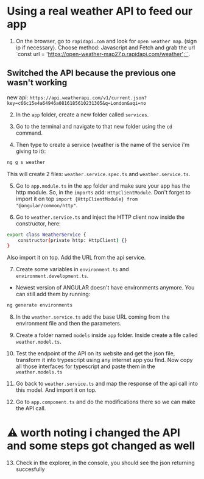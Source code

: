 # Using a real weather API to feed our app

1. On the browser, go to `rapidapi.com` and look for `open weather map`. (sign ip if necessary). Choose method: Javascript and Fetch and grab the url `const url = 'https://open-weather-map27.p.rapidapi.com/weather';``.

## Switched the API because the previous one wasn't working

new api: `https://api.weatherapi.com/v1/current.json?key=c66c15e4a64946a0816185610231305&q=London&aqi=no`

2. In the `app` folder, create a new folder called `services`.

3. Go to the terminal and navigate to that new folder using the `cd` command.

4. Then type to create a service (weather is the name of the service i'm giving to it):

```sh
ng g s weather
```

This will create 2 files: `weather.service.spec.ts` and `weather.service.ts`.

5.  Go to `app.module.ts` in the `app` folder and make sure your app has the http module. So, in the `imports` add: `HttpClientModule`. Don't forget to import it on top `import {HttpClientModule} from "@angular/common/http"`.

6.  Go to `weather.service.ts` and inject the HTTP client now inside the constructor, here:

```sh
export class WeatherService {
    constructor(private http: HttpClient) {}
}
```

Also import it on top.
Add the URL from the api service.

7. Create some variables in `environment.ts` and `environment.development.ts`.

-   Newest version of ANGULAR doesn't have environments anymore. You can still add them by running:

```sh
ng generate environments
```

8. In the `weather.service.ts` add the base URL coming from the environment file and then the parameters.

9. Create a folder named `models` inside `app` folder. Inside create a file called `weather.model.ts`.

10. Test the endpoint of the API on its website and get the json file, transform it into trypescript using any internet app you find. Now copy all those interfaces for typescript and paste them in the `weather.models.ts`

11. Go back to `weather.service.ts` and map the response of the api call into this model. And import it on top.

12. Go to `app.component.ts` and do the modifications there so we can make the API call.

# ⚠️ worth noting i changed the API and some steps got changed as well

13. Check in the explorer, in the console, you should see the json returning succesfully
